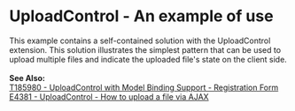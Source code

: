 # UploadControl - An example of use


<p>This example contains a self-contained solution with the UploadControl extension. This solution illustrates the simplest pattern that can be used to upload multiple files and indicate the uploaded file's state on the client side.<br /><br /><strong>See Also:</strong><br /><a href="https://www.devexpress.com/Support/Center/p/T185980">T185980 - UploadControl with Model Binding Support - Registration Form</a> <br /><a href="https://www.devexpress.com/Support/Center/p/E4381">E4381 - UploadControl - How to upload a file via AJAX</a> </p>

<br/>


